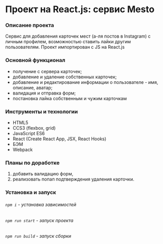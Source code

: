 # Проект на React.js: сервис Mesto

### Описание проекта
Сервис для добавления карточек мест (а-ля постов в Instagram) с личным профилем, возможностью ставить лайки другим пользователям. Проект импортирован с JS на React.js

### Основной функционал
+ получение с сервера карточек; 
+ добавление и удаление собственных карточек; 
+ добавление и редактирование информации о пользователе - имя, описание, аватар; 
+ валидация и отправка форм;
+ постановка лайка собственным и чужим карточкам

### Инструменты и технологии
+ HTML5
+ CCS3 (flexbox, grid)
+ JavaScript ES6
+ React (Create React App, JSX, React Hooks)
+ БЭМ
+ Webpack

### Планы по доработке
 1. добавить валидацию форм,
 2. реализовать попап подтверждения удаления карточки.
 
### Установка и запуск
###### `npm i` - установка зависимостей
###### `npm run start` - запуск проекта
###### `npm run build` - запуск сборки

